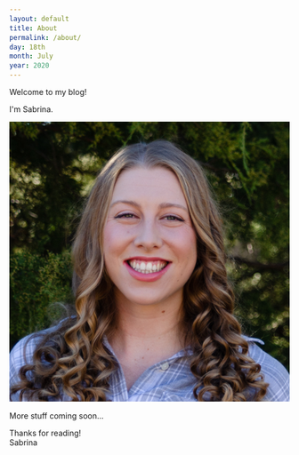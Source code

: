 ```yaml
---
layout: default
title: About
permalink: /about/
day: 18th
month: July
year: 2020
---
```


Welcome to my blog!

I'm Sabrina.

<img class="just-me" src="/assets/me.jpg" alt="Me">

More stuff coming soon...

Thanks for reading!<br>
Sabrina